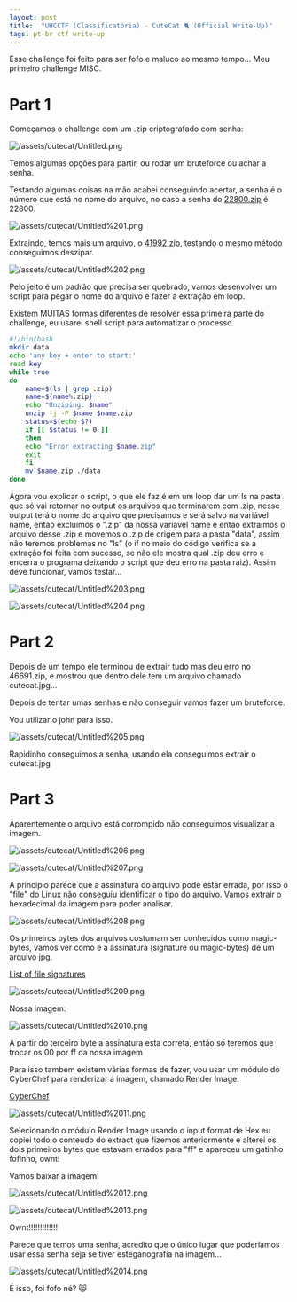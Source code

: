```yaml
---
layout: post
title:  "UHCCTF (Classificatória) - CuteCat 🐈 (Official Write-Up)"
tags: pt-br ctf write-up
---
```

<script async src="https://www.googletagmanager.com/gtag/js?id=G-72MZ89K41P"></script>
<script>
  window.dataLayer = window.dataLayer || [];
  function gtag(){dataLayer.push(arguments);}
  gtag('js', new Date());

  gtag('config', 'G-72MZ89K41P');
</script>

Esse challenge foi feito para ser fofo e maluco ao mesmo tempo...
Meu primeiro challenge MISC.

# Part 1

Começamos o challenge com um .zip criptografado com senha:

![/assets/cutecat/Untitled.png](/assets/cutecat/Untitled.png)

Temos algumas opções para partir, ou rodar um bruteforce ou achar a senha.

Testando algumas coisas na mão acabei conseguindo acertar, a senha é o número que está no nome do arquivo, no caso a senha do [22800.zip](http://22800.zip) é 22800.

![/assets/cutecat/Untitled%201.png](/assets/cutecat/Untitled%201.png)

Extraindo, temos mais um arquivo, o [41992.zip](http://41992.zip), testando o mesmo método conseguimos deszipar.

![/assets/cutecat/Untitled%202.png](/assets/cutecat/Untitled%202.png)

Pelo jeito é um padrão que precisa ser quebrado, vamos desenvolver um script para pegar o nome do arquivo e fazer a extração em loop.

Existem MUITAS formas diferentes de resolver essa primeira parte do challenge, eu usarei shell script para automatizar o processo.

```bash
#!/bin/bash
mkdir data                           
echo 'any key + enter to start:'     
read key
while true                          
do
	name=$(ls | grep .zip)            
	name=${name%.zip}                 
	echo "Unziping: $name"     
	unzip -j -P $name $name.zip      
	status=$(echo $?)                  
	if [[ $status != 0 ]]              
	then
	echo "Error extracting $name.zip" 
	exit                              
	fi                                 
	mv $name.zip ./data               
done
```

Agora vou explicar o script, o que ele faz é em um loop dar um ls na pasta que só vai retornar no output os arquivos que terminarem com .zip, nesse output terá o nome do arquivo que precisamos e será salvo na variável name, então excluímos o ".zip" da nossa variável name e então extraímos o arquivo desse .zip e movemos o .zip de origem para a pasta "data", assim não teremos problemas no "ls" (o if no meio do código verifica se a extração foi feita com sucesso, se não ele mostra qual .zip deu erro e encerra o programa deixando o script que deu erro na pasta raiz). Assim deve funcionar, vamos testar...

![/assets/cutecat/Untitled%203.png](/assets/cutecat/Untitled%203.png)

![/assets/cutecat/Untitled%204.png](/assets/cutecat/Untitled%204.png)

# Part 2

Depois de um tempo ele terminou de extrair tudo mas deu erro no 46691.zip, e mostrou que dentro dele tem um arquivo chamado cutecat.jpg...

Depois de tentar umas senhas e não conseguir vamos fazer um bruteforce.

Vou utilizar o john para isso.

![/assets/cutecat/Untitled%205.png](/assets/cutecat/Untitled%205.png)

Rapidinho conseguimos a senha, usando ela conseguimos extrair o cutecat.jpg

# Part 3

Aparentemente o arquivo está corrompido não conseguimos visualizar a imagem.

![/assets/cutecat/Untitled%206.png](/assets/cutecat/Untitled%206.png)

![/assets/cutecat/Untitled%207.png](/assets/cutecat/Untitled%207.png)

A principio parece que a assinatura do arquivo pode estar errada, por isso o "file" do Linux não conseguiu identificar o tipo do arquivo. Vamos extrair o hexadecimal da imagem para poder analisar.

![/assets/cutecat/Untitled%208.png](/assets/cutecat/Untitled%208.png)

Os primeiros bytes dos arquivos costumam ser conhecidos como magic-bytes, vamos ver como é a assinatura (signature ou magic-bytes) de um arquivo jpg.

[List of file signatures](https://en.wikipedia.org/wiki/List_of_file_signatures)

![/assets/cutecat/Untitled%209.png](/assets/cutecat/Untitled%209.png)

Nossa imagem:

![/assets/cutecat/Untitled%2010.png](/assets/cutecat/Untitled%2010.png)

A partir do terceiro byte a assinatura esta correta, então só teremos que trocar os 00 por ff da nossa imagem

Para isso também existem várias formas de fazer, vou usar um módulo do CyberChef para renderizar a imagem, chamado Render Image.

[CyberChef](https://gchq.github.io/CyberChef/)

![/assets/cutecat/Untitled%2011.png](/assets/cutecat/Untitled%2011.png)

Selecionando o módulo Render Image usando o input format de Hex eu copiei todo o conteudo do extract que fizemos anteriormente e alterei os dois primeiros bytes que estavam errados para "ff" e apareceu um gatinho fofinho, ownt! 

Vamos baixar a imagem!

![/assets/cutecat/Untitled%2012.png](/assets/cutecat/Untitled%2012.png)

![/assets/cutecat/Untitled%2013.png](/assets/cutecat/Untitled%2013.png)

Ownt!!!!!!!!!!!!!

Parece que temos uma senha, acredito que o único lugar que poderíamos usar essa senha seja se tiver esteganografia na imagem...

![/assets/cutecat/Untitled%2014.png](/assets/cutecat/Untitled%2014.png)

É isso, foi fofo né? 😸